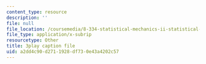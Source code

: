 ```yaml
---
content_type: resource
description: ''
file: null
file_location: /coursemedia/8-334-statistical-mechanics-ii-statistical-physics-of-fields-spring-2014/a2dd4c90d2711928df730e43a4202c57_h_YZxQJpPv0.srt
file_type: application/x-subrip
resourcetype: Other
title: 3play caption file
uid: a2dd4c90-d271-1928-df73-0e43a4202c57
---
```

